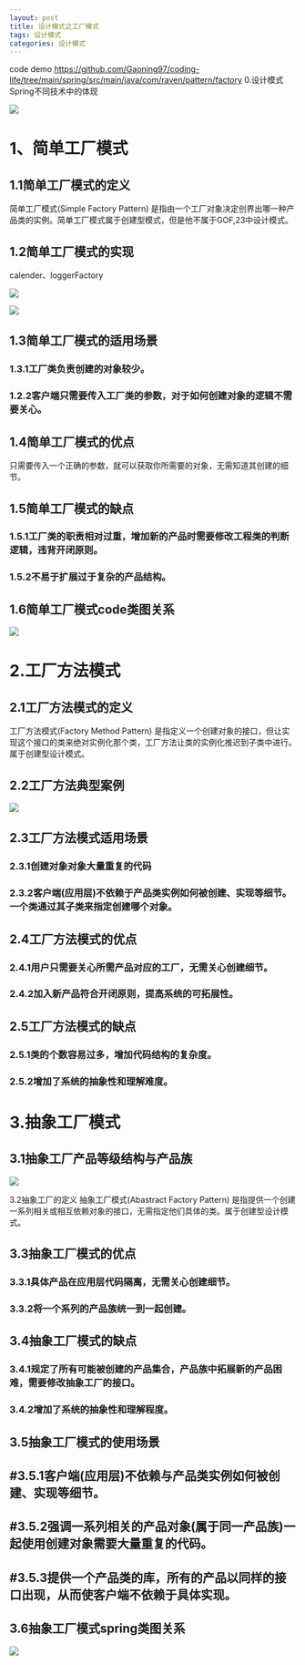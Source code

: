 ```yaml
---
layout: post
title: 设计模式之工厂模式
tags: 设计模式
categories: 设计模式
---
```


code demo
https://github.com/Gaoning97/coding-life/tree/main/spring/src/main/java/com/raven/pattern/factory
0.设计模式Spring不同技术中的体现

![](http://www.longmarch.work/images/posts/blog/pattern/spring设计思路-各设计模式的应用.png)
# 1、简单工厂模式
## 1.1简单工厂模式的定义
简单工厂模式(Simple Factory Pattern) 是指由一个工厂对象决定创界出哪一种产品类的实例。简单工厂模式属于创建型模式，但是他不属于GOF,23中设计模式。

## 1.2简单工厂模式的实现
calender、loggerFactory

![](http://www.longmarch.work/images/posts/blog/pattern/简单工厂的实现-calender.png)

![](http://www.longmarch.work/images/posts/blog/pattern/简单工厂的实现2-loggerFactory.png)

## 1.3简单工厂模式的适用场景
### 1.3.1工厂类负责创建的对象较少。
### 1.2.2客户端只需要传入工厂类的参数，对于如何创建对象的逻辑不需要关心。

## 1.4简单工厂模式的优点
只需要传入一个正确的参数，就可以获取你所需要的对象，无需知道其创建的细节。

## 1.5简单工厂模式的缺点
### 1.5.1工厂类的职责相对过重，增加新的产品时需要修改工程类的判断逻辑，违背开闭原则。
### 1.5.2不易于扩展过于复杂的产品结构。

## 1.6简单工厂模式code类图关系
![](http://www.longmarch.work/images/posts/blog/pattern/简单工厂模式类图关系.png)
# 2.工厂方法模式
## 2.1工厂方法模式的定义
工厂方法模式(Factory Method Pattern) 是指定义一个创建对象的接口，但让实现这个接口的类来绝对实例化那个类，工厂方法让类的实例化推迟到子类中进行。属于创建型设计模式。

## 2.2工厂方法典型案例 
![](http://www.longmarch.work/images/posts/blog/pattern/工厂方法典型-LoggerFactory.png)

## 2.3工厂方法模式适用场景
### 2.3.1创建对象对象大量重复的代码
### 2.3.2客户端(应用层)不依赖于产品类实例如何被创建、实现等细节。一个类通过其子类来指定创建哪个对象。

## 2.4工厂方法模式的优点
### 2.4.1用户只需要关心所需产品对应的工厂，无需关心创建细节。
### 2.4.2加入新产品符合开闭原则，提高系统的可拓展性。

## 2.5工厂方法模式的缺点
### 2.5.1类的个数容易过多，增加代码结构的复杂度。
### 2.5.2增加了系统的抽象性和理解难度。

# 3.抽象工厂模式
## 3.1抽象工厂产品等级结构与产品族
![](http://www.longmarch.work/images/posts/blog/pattern/抽象工厂产品等级结构于产品族.png)

3.2抽象工厂的定义
抽象工厂模式(Abastract Factory Pattern) 是指提供一个创建一系列相关或相互依赖对象的接口，无需指定他们具体的类。属于创建型设计模式。

## 3.3抽象工厂模式的优点
### 3.3.1具体产品在应用层代码隔离，无需关心创建细节。
### 3.3.2将一个系列的产品族统一到一起创建。

## 3.4抽象工厂模式的缺点
### 3.4.1规定了所有可能被创建的产品集合，产品族中拓展新的产品困难，需要修改抽象工厂的接口。
### 3.4.2增加了系统的抽象性和理解程度。

## 3.5抽象工厂模式的使用场景
## #3.5.1客户端(应用层)不依赖与产品类实例如何被创建、实现等细节。
## #3.5.2强调一系列相关的产品对象(属于同一产品族)一起使用创建对象需要大量重复的代码。
## #3.5.3提供一个产品类的库，所有的产品以同样的接口出现，从而使客户端不依赖于具体实现。

## 3.6抽象工厂模式spring类图关系

![](http://www.longmarch.work/images/posts/blog/pattern/spring抽象工厂模式链路图.png)